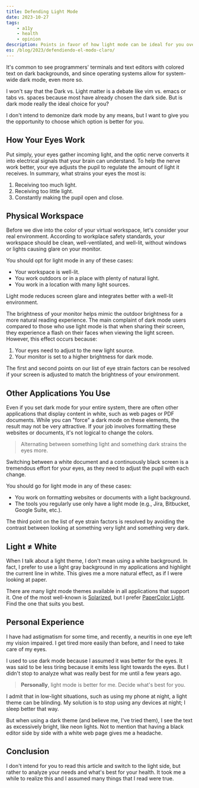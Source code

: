 ```yaml
---
title: Defending Light Mode
date: 2023-10-27
tags:
    - a11y
    - health
    - opinion
description: Points in favor of how light mode can be ideal for you over dark mode.
es: /blog/2023/defendiendo-el-modo-claro/
---
```


It's common to see programmers' terminals and text editors with colored text on dark backgrounds, and since operating systems allow for system-wide dark mode, even more so.

I won't say that the Dark vs. Light matter is a debate like vim vs. emacs or tabs vs. spaces because most have already chosen the dark side. But is dark mode really the ideal choice for you?

I don't intend to demonize dark mode by any means, but I want to give you the opportunity to choose which option is better for you.

## How Your Eyes Work

Put simply, your eyes gather incoming light, and the optic nerve converts it into electrical signals that your brain can understand. To help the nerve work better, your eye adjusts the pupil to regulate the amount of light it receives. In summary, what strains your eyes the most is:

1. Receiving too much light.
2. Receiving too little light.
3. Constantly making the pupil open and close.

## Physical Workspace

Before we dive into the color of your virtual workspace, let's consider your real environment. According to workplace safety standards, your workspace should be clean, well-ventilated, and well-lit, without windows or lights causing glare on your monitor.

You should opt for light mode in any of these cases:

- Your workspace is well-lit.
- You work outdoors or in a place with plenty of natural light.
- You work in a location with many light sources.

Light mode reduces screen glare and integrates better with a well-lit environment.

The brightness of your monitor helps mimic the outdoor brightness for a more natural reading experience. The main complaint of dark mode users compared to those who use light mode is that when sharing their screen, they experience a flash on their faces when viewing the light screen. However, this effect occurs because:

1. Your eyes need to adjust to the new light source.
2. Your monitor is set to a higher brightness for dark mode.

The first and second points on our list of eye strain factors can be resolved if your screen is adjusted to match the brightness of your environment.

## Other Applications You Use

Even if you set dark mode for your entire system, there are often other applications that display content in white, such as web pages or PDF documents. While you can "force" a dark mode on these elements, the result may not be very attractive. If your job involves formatting these websites or documents, it's not logical to change the colors.

> Alternating between something light and something dark strains the eyes more.

Switching between a white document and a continuously black screen is a tremendous effort for your eyes, as they need to adjust the pupil with each change.

You should go for light mode in any of these cases:

- You work on formatting websites or documents with a light background.
- The tools you regularly use only have a light mode (e.g., Jira, Bitbucket, Google Suite, etc.).

The third point on the list of eye strain factors is resolved by avoiding the contrast between looking at something very light and something very dark.

## Light ≠ White

When I talk about a light theme, I don't mean using a white background. In fact, I prefer to use a light gray background in my applications and highlight the current line in white. This gives me a more natural effect, as if I were looking at paper.

There are many light mode themes available in all applications that support it. One of the most well-known is [Solarized](https://ethanschoonover.com/solarized/), but I prefer [PaperColor Light](https://github.com/NLKNguyen/papercolor-theme). Find the one that suits you best.

## Personal Experience

I have had astigmatism for some time, and recently, a neuritis in one eye left my vision impaired. I get tired more easily than before, and I need to take care of my eyes.

I used to use dark mode because I assumed it was better for the eyes. It was said to be less tiring because it emits less light towards the eyes. But I didn't stop to analyze what was really best for me until a few years ago.

> **Personally**, light mode is better for me. Decide what's best for you.

I admit that in low-light situations, such as using my phone at night, a light theme can be blinding. My solution is to stop using any devices at night; I sleep better that way.

But when using a dark theme (and believe me, I've tried them), I see the text as excessively bright, like neon lights. Not to mention that having a black editor side by side with a white web page gives me a headache.

## Conclusion

I don't intend for you to read this article and switch to the light side, but rather to analyze your needs and what's best for your health. It took me a while to realize this and I assumed many things that I read were true.
